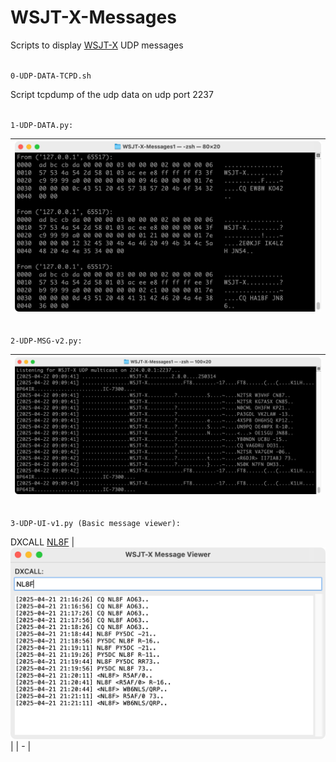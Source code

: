 # WSJT-X-Messages
Scripts to display [WSJT-X](https://wsjt.sourceforge.io/wsjtx.html) UDP messages

\
`0-UDP-DATA-TCPD.sh`

Script tcpdump of the udp data on udp port 2237

\
`1-UDP-DATA.py:`

| ![1-UDP-DATA](1-UDP-DATA.png) |
| - |

\
`2-UDP-MSG-v2.py:`

| ![M2-UDP-MSG-v2.png](2-UDP-MSG-v2.png) |
| - |


\
`3-UDP-UI-v1.py (Basic message viewer):`

DXCALL [NL8F](https://www.qrz.com/db/NL8F)
| ![Message viewer DXCALL NL8F](3-UDP-UI-v1.png) |
| - |
